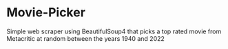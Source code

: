 # Movie-Picker
Simple web scraper using BeautifulSoup4 that picks a top rated movie from Metacritic at random between the years 1940 and 2022
